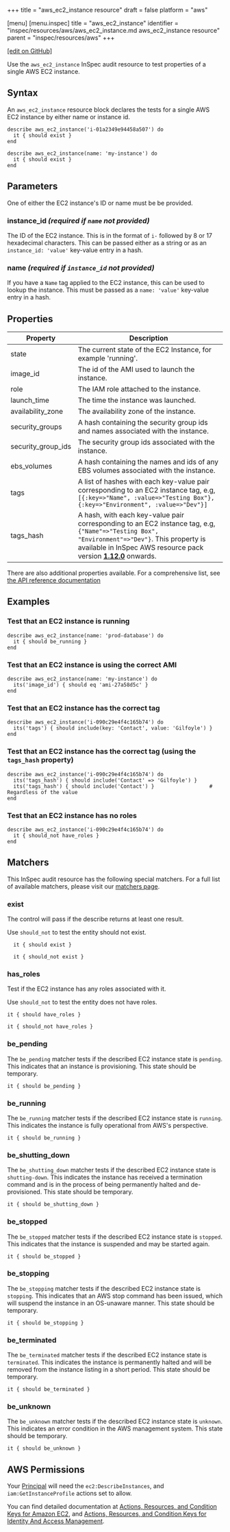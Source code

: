 +++
title = "aws_ec2_instance resource"
draft = false
platform = "aws"

[menu]
  [menu.inspec]
    title = "aws_ec2_instance"
    identifier = "inspec/resources/aws/aws_ec2_instance.md aws_ec2_instance resource"
    parent = "inspec/resources/aws"
+++

[\[edit on GitHub\]](https://github.com/inspec/inspec-aws/blob/master/docs/resources/aws_ec2_instance.md)

Use the `aws_ec2_instance` InSpec audit resource to test properties of a single AWS EC2 instance.

## Syntax

An `aws_ec2_instance` resource block declares the tests for a single AWS EC2 instance by either name or instance id.

    describe aws_ec2_instance('i-01a2349e94458a507') do
      it { should exist }
    end

    describe aws_ec2_instance(name: 'my-instance') do
      it { should exist }
    end

## Parameters

One of either the EC2 instance's ID or name must be be provided.

### instance_id _(required if `name` not provided)_

The ID of the EC2 instance. This is in the format of `i-` followed by 8 or 17 hexadecimal characters.
This can be passed either as a string or as an `instance_id: 'value'` key-value entry in a hash.

### name _(required if `instance_id` not provided)_

If you have a `Name` tag applied to the EC2 instance, this can be used to lookup the instance.
This must be passed as a `name: 'value'` key-value entry in a hash.

## Properties

| Property           | Description                                                                                                                                                                                                                                                                  |
| ------------------ | ---------------------------------------------------------------------------------------------------------------------------------------------------------------------------------------------------------------------------------------------------------------------------- |
| state              | The current state of the EC2 Instance, for example 'running'.                                                                                                                                                                                                                |
| image_id           | The id of the AMI used to launch the instance.                                                                                                                                                                                                                               |
| role               | The IAM role attached to the instance.                                                                                                                                                                                                                                       |
| launch_time        | The time the instance was launched.                                                                                                                                                                                                                                          |
| availability_zone  | The availability zone of the instance.                                                                                                                                                                                                                                       |
| security_groups    | A hash containing the security group ids and names associated with the instance.                                                                                                                                                                                             |
| security_group_ids | The security group ids associated with the instance.                                                                                                                                                                                                                         |
| ebs_volumes        | A hash containing the names and ids of any EBS volumes associated with the instance.                                                                                                                                                                                         |
| tags               | A list of hashes with each key-value pair corresponding to an EC2 instance tag, e.g, `[{:key=>"Name", :value=>"Testing Box"}, {:key=>"Environment", :value=>"Dev"}]`                                                                                                         |
| tags_hash          | A hash, with each key-value pair corresponding to an EC2 instance tag, e.g, `{"Name"=>"Testing Box", "Environment"=>"Dev"}`. This property is available in InSpec AWS resource pack version **[1.12.0](https://github.com/inspec/inspec-aws/releases/tag/v1.12.0)** onwards. |

There are also additional properties available. For a comprehensive list, see [the API reference documentation](https://docs.aws.amazon.com/AWSEC2/latest/APIReference/API_Instance.html)

## Examples

### Test that an EC2 instance is running

    describe aws_ec2_instance(name: 'prod-database') do
      it { should be_running }
    end

### Test that an EC2 instance is using the correct AMI

    describe aws_ec2_instance(name: 'my-instance') do
      its('image_id') { should eq 'ami-27a58d5c' }
    end

### Test that an EC2 instance has the correct tag

    describe aws_ec2_instance('i-090c29e4f4c165b74') do
      its('tags') { should include(key: 'Contact', value: 'Gilfoyle') }
    end

### Test that an EC2 instance has the correct tag (using the `tags_hash` property)

    describe aws_ec2_instance('i-090c29e4f4c165b74') do
      its('tags_hash') { should include('Contact' => 'Gilfoyle') }
      its('tags_hash') { should include('Contact') }                  # Regardless of the value
    end

### Test that an EC2 instance has no roles

    describe aws_ec2_instance('i-090c29e4f4c165b74') do
      it { should_not have_roles }
    end

## Matchers

This InSpec audit resource has the following special matchers. For a full list of
available matchers, please visit our [matchers page](/inspec/matchers/).

### exist

The control will pass if the describe returns at least one result.

Use `should_not` to test the entity should not exist.

      it { should exist }

      it { should_not exist }

### has_roles

Test if the EC2 instance has any roles associated with it.

Use `should_not` to test the entity does not have roles.

    it { should have_roles }

    it { should_not have_roles }

### be_pending

The `be_pending` matcher tests if the described EC2 instance state is `pending`. This indicates that an instance is provisioning. This state should be temporary.

    it { should be_pending }

### be_running

The `be_running` matcher tests if the described EC2 instance state is `running`. This indicates the instance is fully operational from AWS's perspective.

    it { should be_running }

### be_shutting_down

The `be_shutting_down` matcher tests if the described EC2 instance state is `shutting-down`. This indicates the instance has received a termination command and is in the process of being permanently halted and de-provisioned. This state should be temporary.

    it { should be_shutting_down }

### be_stopped

The `be_stopped` matcher tests if the described EC2 instance state is `stopped`. This indicates that the instance is suspended and may be started again.

    it { should be_stopped }

### be_stopping

The `be_stopping` matcher tests if the described EC2 instance state is `stopping`. This indicates that an AWS stop command has been issued, which will suspend the instance in an OS-unaware manner. This state should be temporary.

    it { should be_stopping }

### be_terminated

The `be_terminated` matcher tests if the described EC2 instance state is `terminated`. This indicates the instance is permanently halted and will be removed from the instance listing in a short period. This state should be temporary.

    it { should be_terminated }

### be_unknown

The `be_unknown` matcher tests if the described EC2 instance state is `unknown`. This indicates an error condition in the AWS management system. This state should be temporary.

    it { should be_unknown }

## AWS Permissions

Your [Principal](https://docs.aws.amazon.com/IAM/latest/UserGuide/intro-structure.html#intro-structure-principal) will need the `ec2:DescribeInstances`, and `iam:GetInstanceProfile` actions set to allow.

You can find detailed documentation at [Actions, Resources, and Condition Keys for Amazon EC2](https://docs.aws.amazon.com/IAM/latest/UserGuide/list_amazonec2.html), and [Actions, Resources, and Condition Keys for Identity And Access Management](https://docs.aws.amazon.com/IAM/latest/UserGuide/list_identityandaccessmanagement.html).
